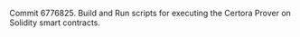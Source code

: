 Commit 6776825.                    Build and Run scripts for executing the Certora Prover on Solidity smart contracts.
